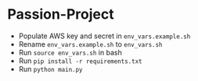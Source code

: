 # Passion-Project

* Populate AWS key and secret in `env_vars.example.sh`
* Rename `env_vars.example.sh` to `env_vars.sh`
* Run `source env_vars.sh` in bash
* Run `pip install -r requirements.txt`
* Run `python main.py`
